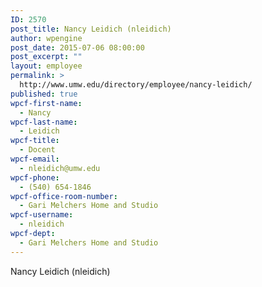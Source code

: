 ```yaml
---
ID: 2570
post_title: Nancy Leidich (nleidich)
author: wpengine
post_date: 2015-07-06 08:00:00
post_excerpt: ""
layout: employee
permalink: >
  http://www.umw.edu/directory/employee/nancy-leidich/
published: true
wpcf-first-name:
  - Nancy
wpcf-last-name:
  - Leidich
wpcf-title:
  - Docent
wpcf-email:
  - nleidich@umw.edu
wpcf-phone:
  - (540) 654-1846
wpcf-office-room-number:
  - Gari Melchers Home and Studio
wpcf-username:
  - nleidich
wpcf-dept:
  - Gari Melchers Home and Studio
---
```

Nancy Leidich (nleidich)